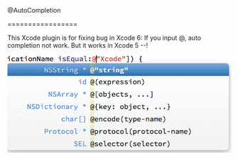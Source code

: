@AutoCompletion

=================

This Xcode plugin is for fixing bug in Xcode 6:
If you input @, auto completion not work. But it works in Xcode 5 --!

![@AutoCompletion](screenshot.png)